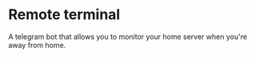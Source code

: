 # Remote terminal

A telegram bot that allows you to monitor your home server when you're
away from home.